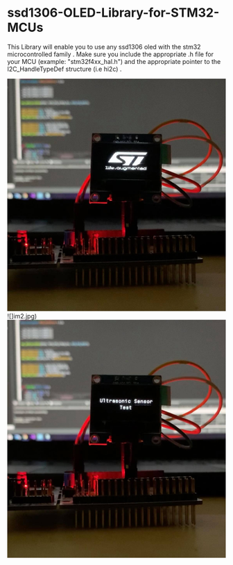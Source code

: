 # ssd1306-OLED-Library-for-STM32-MCUs
This Library will enable you to use any  ssd1306 oled with the stm32 microcontrolled family . 
Make sure you include the appropriate .h file for your MCU (example: "stm32f4xx_hal.h") and the appropriate  pointer to the I2C_HandleTypeDef structure (i.e hi2c) .


![](im1.jpg) 
![]im2.jpg) 
![](bitmap1.jpg)


